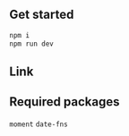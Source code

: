 
## Get started

```bash
npm i
npm run dev
```

## Link


## Required packages 
`moment`
`date-fns`

